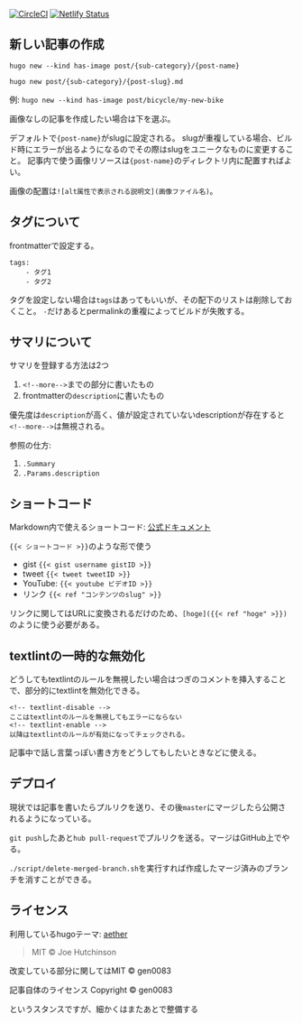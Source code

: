 [![CircleCI](https://circleci.com/gh/gen0083/blog_wantit.gcreate.jp/tree/main.svg?style=svg)](https://circleci.com/gh/gen0083/blog_wantit.gcreate.jp/tree/main) [![Netlify Status](https://api.netlify.com/api/v1/badges/b9975b41-720e-4d51-b850-ec5d153ebef1/deploy-status)](https://app.netlify.com/sites/laughing-einstein-5f6ad9/deploys)

## 新しい記事の作成

`hugo new --kind has-image post/{sub-category}/{post-name}`

`hugo new post/{sub-category}/{post-slug}.md`

例: `hugo new --kind has-image post/bicycle/my-new-bike`

画像なしの記事を作成したい場合は下を選ぶ。

デフォルトで`{post-name}`がslugに設定される。
slugが重複している場合、ビルド時にエラーが出るようになるのでその際はslugをユニークなものに変更すること。
記事内で使う画像リソースは`{post-name}`のディレクトリ内に配置すればよい。

画像の配置は`![alt属性で表示される説明文](画像ファイル名)`。

## タグについて

frontmatterで設定する。

```
tags:
    - タグ1
    - タグ2
```

タグを設定しない場合は`tags`はあってもいいが、その配下のリストは削除しておくこと。
`-`だけあるとpermalinkの重複によってビルドが失敗する。

## サマリについて

サマリを登録する方法は2つ

1. `<!--more-->`までの部分に書いたもの
2. frontmatterの`description`に書いたもの

優先度は`description`が高く、値が設定されていないdescriptionが存在すると`<!--more-->`は無視される。

参照の仕方:

1. `.Summary`
1. `.Params.description`

## ショートコード

Markdown内で使えるショートコード: [公式ドキュメント](https://gohugo.io/content-management/shortcodes/)

`{{< ショートコード >}}`のような形で使う

- gist `{{< gist username gistID >}}`
- tweet `{{< tweet tweetID >}}`
- YouTube: `{{< youtube ビデオID >}}`
- リンク `{{< ref "コンテンツのslug" >}}`

リンクに関してはURLに変換されるだけのため、`[hoge]({{< ref "hoge" >}})`のように使う必要がある。

## textlintの一時的な無効化

どうしてもtextlintのルールを無視したい場合はつぎのコメントを挿入することで、部分的にtextlintを無効化できる。

```
<!-- textlint-disable -->
ここはtextlintのルールを無視してもエラーにならない
<!-- textlint-enable -->
以降はtextlintのルールが有効になってチェックされる。
```

記事中で話し言葉っぽい書き方をどうしてもしたいときなどに使える。

## デプロイ

現状では記事を書いたらプルリクを送り、その後`master`にマージしたら公開されるようになっている。

`git push`したあと`hub pull-request`でプルリクを送る。マージはGitHub上でやる。

`./script/delete-merged-branch.sh`を実行すれば作成したマージ済みのブランチを消すことができる。

## ライセンス

利用しているhugoテーマ: [aether](https://github.com/josephhutch/aether)
> MIT © Joe Hutchinson

改変している部分に関してはMIT © gen0083

記事自体のライセンス
Copyright © gen0083

というスタンスですが、細かくはまたあとで整備する
